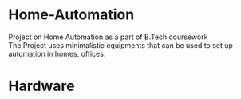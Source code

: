 # Home-Automation
Project on Home Automation as a part of B.Tech coursework<br>
The Project uses minimalistic  equipments that can be used to set up automation in homes, offices.<br>
# Hardware
